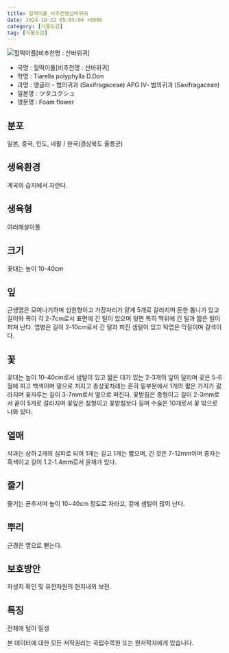```yaml
---
title: 헐떡이풀_비추천명산바위귀
date: 2024-10-22 05:05:04 +0800
category: [식물도감]
tag: [식물도감]
---
```




![헐떡이풀[비추천명 : 산바위귀]](/fileUpload/plants/basic/Saxifragaceae/Tiarella/6944/6_th2.JPG)
- 국명 : 헐떡이풀[비추천명 : 산바위귀]
- 학명 : Tiarella polyphylla D.Don
- 과명 : 앵글러 - 범의귀과 (Saxifragaceae) APG Ⅳ- 범의귀과 (Saxifragaceae)
- 일본명 : ツタユクシュ
- 영문명 : Foam flower


## 분포
일본, 중국, 인도, 네팔 / 한국(경상북도 울릉군) 
## 생육환경
계곡의 습지에서 자란다.
## 생육형
여러해살이풀 
## 크기
꽃대는 높이 10-40cm
## 잎
근생엽은 모여나기하며 심원형이고 가장자리가 얕게 5개로 갈라지며 둔한 톱니가 있고 길이와 폭이 각 2-7cm로서 표면에 긴 털이 있으며 뒷면 특히 맥위에 긴 털과 짧은 털이 퍼져 난다. 엽병은 길이 2-10cm로서 긴 털과 퍼진 샘털이 있고 탁엽은 막질이며 갈색이다.
## 꽃
꽃대는 높이 10-40cm로서 샘털이 있고 짧은 대가 있는 2-3개의 잎이 달리며 꽃은 5-6월에 피고 백색이며 밑으로 처지고 총상꽃차례는 흔히 밑부분에서 1개의 짧은 가지가 갈라지며 꽃자루는 길이 3-7mm로서 옆으로 퍼진다. 꽃받침은 종형이고 길이 2-3mm로서 끝이 5개로 갈라지며 꽃잎은 침형이고 꽃받침보다 길며 수술은 10개로서 꽃 밖으로 나와 있다.
## 열매
삭과는 상하 2개의 심피로 되어 1개는 길고 1개는 짧으며, 긴 것은 7-12mm이며 종자는 흑색이고 길이 1.2-1.4mm로서 윤채가 있다.
## 줄기
줄기는 곧추서며 높이 10~40cm 정도로 자라고, 겉에 샘털이 많이 난다.
## 뿌리
근경은 옆으로 뻗는다.
## 보호방안
자생지 확인 및 유전자원의 현지내외 보전.
## 특징
전체에 털이 밀생






본 데이터에 대한 모든 저작권리는 국립수목원 또는 원저작자에게 있습니다.
